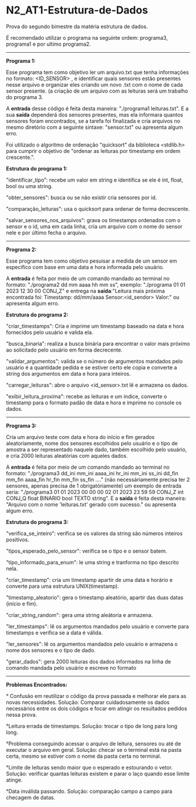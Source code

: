 # N2_AT1-Estrutura-de-Dados
Prova do segundo bimestre da matéria estrutura de dados.

É recomendado utilizar o programa na seguinte ordem: programa3, programa1 e por ultimo programa2.

---
**Programa 1:**

Esse programa tem como objetivo ler um arquivo.txt que tenha informações no formato: <TIMESTAMP> <ID_SENSOR> <VALOR>, e identificar quais sensores estão presentes nesse arquivo e organizar eles criando um novo .txt com o nome de cada sensor presente. (a criação de um arquivo com as leituras será um trabalho do programa 3.



A **entrada** desse código é feita desta maneira: "./programa1 leituras.txt". E a sua **saída** dependerá dos sensores presentes, mas ela informara quantos sensores foram encontrados, se a tarefa foi finalizada e cria arquivos no mesmo diretório com a seguinte sintaxe: "sensor.txt" ou apresenta algum erro.



Foi utilizado o algoritmo de ordenação "quicksort" da biblioteca <stdlib.h> para cumprir o objetivo de "ordenar as leituras por timestamp em ordem crescente.".



**Estrutura do programa 1:** 

"identificar_tipo": recebe um valor em string e identifica se ele é int, float, bool ou uma string.

"obter_sensores": busca ou se não existir cria sensores por id.

"comparação_leituras": usa o quicksort para ordenar de forma decrescente.

"salvar_sensores_nos_arquivos": grava os timestamps ordenados com o sensor e o id, uma em cada linha, cria um arquivo com o nome do sensor nele e por último fecha o arquivo.

---
**Programa 2:**

Esse programa tem como objetivo pesuisar a medida de um sensor em específico com base em uma data e hora informada pelo usuário.



A **entrada** é feita por meio de um comando mandado ao terminal no formato: "./programa2 <sensor> dd mm aaaa hh mm ss", exemplo: "./programa 01 01 2023 12 30 00 CONJ_Z" e entrega na **saída**:"Leitura mais próxima encontrada foi: Timestamp: dd/mm/aaaa Sensor:<id_sendor> Valor:<valor>" ou apresenta algum erro.



**Estrutura do programa 2:** 

"criar_timestamps": Cria e imprime um timestamp baseado na data e hora fornecidos pelo usuário e valida ela.

"busca_binaria": realiza a busca binária para encontrar o valor mais próximo ao solicitado pelo usuário em forma decrecente.

"validar_argumentos": valida se o número de argumentos mandados pelo usuário é a quantidade pedida e se estiver certo ele copia e converte a string dos argumentos em data e hora para inteiros.

"carregar_leituras": abre o arquivo <id_sensor>.txt lê e armazena os dados.

"exibir_leitura_proxima": recebe as leituras e um índice, converte o timestamp para o formato padão de data e hora e imprime no console os dados.

---
**Programa 3:**

Cria um arquivo teste com data e hora do início e fim gerados aleatoriamente, nome dos sensores escolhidos pelo usuário e o tipo de amostra a ser representado naquele dado, também escolhido pelo usuário, e cria 2000 leituras aleatórias com aqueles dados.



A **entrada** é feita por meio de um comando mandado ao terminal no formato: "./programa3 dd_ini mm_ini aaaa_ini hr_ini mm_ini ss_ini dd_fin mm_fin aaaa_fin hr_fin mm_fin ss_fin <sensor1> <tipo1> <sensor2> <tipo2>...." (não necessáriamente precisa ter 2 sensores, apenas precisa de 1 obrigatóriamente) um exemplo de entrada seria: "./programa3 01 01 2023 00 00 00 02 01 2023 23 59 59 CONJ_Z int CONJ_Q float BINARIO bool TEXTO string". E a **saída** é feita desta maneira: "Arquivo com o nome 'leituras.txt' gerado com sucesso." ou apresenta algum erro.



**Estrutura do programa 3:** 

"verifica_se_inteiro": verifica se os valores da string são números inteiros positivos.

"tipos_esperado_pelo_sensor": verifica se o tipo e o sensor batem.

"tipo_informado_para_enum": le uma string e tranforma no tipo descrito nela.

"criar_timestamp": cria um timestamp apartir de uma data e horário e converte para uma estrutura UNIX(timestamp).

"timestamp_aleatorio": gera o timestamp aleatório, apartir das duas datas (início e fim).

"criar_string_random": gera uma string aleátoria e armazena.

"ler_timestamps": lê os argumentos mandados pelo usuário e converte para timestamps e verifica se a data é válida.

"ler_sensores": lê os argumentos mandados pelo usuário e armazena o nome dos sensores e o tipo de dado.

"gerar_dados": gera 2000 leituras dos dados informados na linha de comando mandada pelo usuário e escreve no formato <timestamp> <sensor> <valor>

---
**Problemas Encontrados:**

° Confusão em reutilizar o código da prova passada e melhorar ele para as novas necessidades. Solução: Comparar cuidadosamente os dados necessários entre os dois códigos e focar em atingir os resultados pedidos nessa prova.

°Leitura errada de timestamps. Solução: trocar o tipo de long para long long.

°Problema conseguindo acessar o arquivo de leitura, sensores ou até de executar o arquivo em geral. Solução: checar se o terminal está na pasta certa, mesmo se estiver com o nome da pasta certa no terminal.

°Limite de leituras sendo maior que o esperado e estourando o vetor. Solução: verificar quantas leituras existem e parar o laço quando esse limite atinge.

°Data inválida passando. Solução: comparação campo a campo para checagem de datas.


